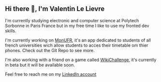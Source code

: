 ## Hi there 👋, I'm Valentin Le Lievre

I'm currently studying electronic and computer science at Polytech Sorbonne in Paris France but in my free time I like to use my fronted dev skills.

I'm currently working on [MonUFR](https://app.monufr.fr), it's an app dedicated to students of all french universities wich allow students to acces their timetable om thier phones. Check out the Git Repo to see more.

I'm also working with a friend on a game called [WikiChallenge](https://github.com/Valadri-games/WikiChallenge-website.git), it's currently in beta but it will be available soon.

Feel free to reach me on my [LinkedIn account](https://linkedin.com/in/valentin-le-lievre) 

<!--
**valentin-llv/valentin-llv** is a ✨ _special_ ✨ repository because its `README.md` (this file) appears on your GitHub profile.

Here are some ideas to get you started:

- 🔭 I’m currently working on ...
- 🌱 I’m currently learning ...
- 👯 I’m looking to collaborate on ...
- 🤔 I’m looking for help with ...
- 💬 Ask me about ...
- 📫 How to reach me: ...
- 😄 Pronouns: ...
- ⚡ Fun fact: ...
-->
